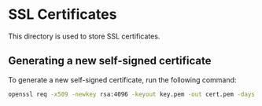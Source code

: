 # SSL Certificates

This directory is used to store SSL certificates.

## Generating a new self-signed certificate

To generate a new self-signed certificate, run the following command:

```bash
openssl req -x509 -newkey rsa:4096 -keyout key.pem -out cert.pem -days 365 -nodes
```
